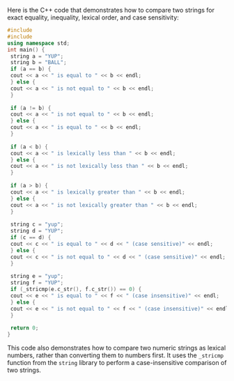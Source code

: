 Here is the C++ code that demonstrates how to compare two strings for exact equality, inequality, lexical order, and case sensitivity:
```c++
#include 
#include 
using namespace std;
int main() {
 string a = "YUP";
 string b = "BALL";
 if (a == b) {
 cout << a << " is equal to " << b << endl;
 } else {
 cout << a << " is not equal to " << b << endl;
 }
 
 if (a != b) {
 cout << a << " is not equal to " << b << endl;
 } else {
 cout << a << " is equal to " << b << endl;
 }
 
 if (a < b) {
 cout << a << " is lexically less than " << b << endl;
 } else {
 cout << a << " is not lexically less than " << b << endl;
 }
 
 if (a > b) {
 cout << a << " is lexically greater than " << b << endl;
 } else {
 cout << a << " is not lexically greater than " << b << endl;
 }
 
 string c = "yup";
 string d = "YUP";
 if (c == d) {
 cout << c << " is equal to " << d << " (case sensitive)" << endl;
 } else {
 cout << c << " is not equal to " << d << " (case sensitive)" << endl;
 }
 
 string e = "yup";
 string f = "YUP";
 if (_stricmp(e.c_str(), f.c_str()) == 0) {
 cout << e << " is equal to " << f << " (case insensitive)" << endl;
 } else {
 cout << e << " is not equal to " << f << " (case insensitive)" << endl;
 }
 
 return 0;
}
```
This code also demonstrates how to compare two numeric strings as lexical numbers, rather than converting them to numbers first. It uses the `_stricmp` function from the `string` library to perform a case-insensitive comparison of two strings.


